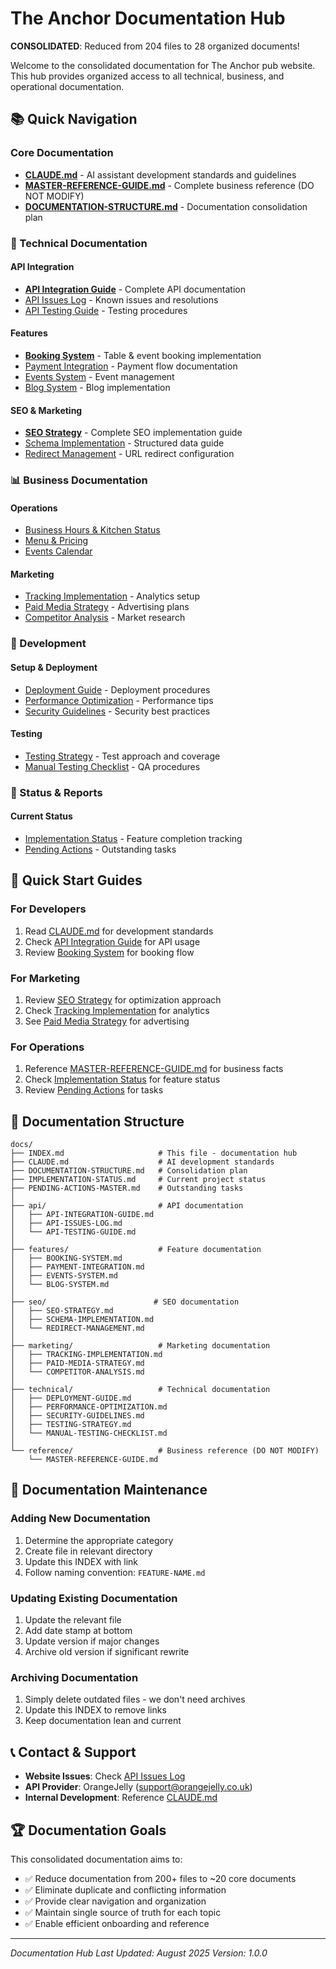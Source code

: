 # The Anchor Documentation Hub

**CONSOLIDATED**: Reduced from 204 files to 28 organized documents!

Welcome to the consolidated documentation for The Anchor pub website. This hub provides organized access to all technical, business, and operational documentation.

## 📚 Quick Navigation

### Core Documentation
- [**CLAUDE.md**](./CLAUDE.md) - AI assistant development standards and guidelines
- [**MASTER-REFERENCE-GUIDE.md**](./reference/MASTER-REFERENCE-GUIDE.md) - Complete business reference (DO NOT MODIFY)
- [**DOCUMENTATION-STRUCTURE.md**](./DOCUMENTATION-STRUCTURE.md) - Documentation consolidation plan

### 🔧 Technical Documentation

#### API Integration
- [**API Integration Guide**](./api/API-INTEGRATION-GUIDE.md) - Complete API documentation
- [API Issues Log](./api/API-ISSUES-LOG.md) - Known issues and resolutions
- [API Testing Guide](./api/API-TESTING-GUIDE.md) - Testing procedures

#### Features
- [**Booking System**](./features/BOOKING-SYSTEM.md) - Table & event booking implementation
- [Payment Integration](./features/PAYMENT-INTEGRATION.md) - Payment flow documentation
- [Events System](./features/EVENTS-SYSTEM.md) - Event management
- [Blog System](./features/BLOG-SYSTEM.md) - Blog implementation

#### SEO & Marketing
- [**SEO Strategy**](./seo/SEO-STRATEGY.md) - Complete SEO implementation guide
- [Schema Implementation](./seo/SCHEMA-IMPLEMENTATION.md) - Structured data guide
- [Redirect Management](./seo/REDIRECT-MANAGEMENT.md) - URL redirect configuration

### 📊 Business Documentation

#### Operations
- [Business Hours & Kitchen Status](./reference/MASTER-REFERENCE-GUIDE.md#hours)
- [Menu & Pricing](./reference/MASTER-REFERENCE-GUIDE.md#menu)
- [Events Calendar](./reference/MASTER-REFERENCE-GUIDE.md#events)

#### Marketing
- [Tracking Implementation](./marketing/TRACKING-IMPLEMENTATION.md) - Analytics setup
- [Paid Media Strategy](./marketing/PAID-MEDIA-STRATEGY.md) - Advertising plans
- [Competitor Analysis](./marketing/COMPETITOR-ANALYSIS.md) - Market research

### 🚀 Development

#### Setup & Deployment
- [Deployment Guide](./technical/DEPLOYMENT-GUIDE.md) - Deployment procedures
- [Performance Optimization](./technical/PERFORMANCE-OPTIMIZATION.md) - Performance tips
- [Security Guidelines](./technical/SECURITY-GUIDELINES.md) - Security best practices

#### Testing
- [Testing Strategy](./technical/TESTING-STRATEGY.md) - Test approach and coverage
- [Manual Testing Checklist](./technical/MANUAL-TESTING-CHECKLIST.md) - QA procedures

### 📝 Status & Reports

#### Current Status
- [Implementation Status](./IMPLEMENTATION-STATUS.md) - Feature completion tracking
- [Pending Actions](./PENDING-ACTIONS-MASTER.md) - Outstanding tasks

## 🎯 Quick Start Guides

### For Developers
1. Read [CLAUDE.md](./CLAUDE.md) for development standards
2. Check [API Integration Guide](./api/API-INTEGRATION-GUIDE.md) for API usage
3. Review [Booking System](./features/BOOKING-SYSTEM.md) for booking flow

### For Marketing
1. Review [SEO Strategy](./seo/SEO-STRATEGY.md) for optimization approach
2. Check [Tracking Implementation](./marketing/TRACKING-IMPLEMENTATION.md) for analytics
3. See [Paid Media Strategy](./marketing/PAID-MEDIA-STRATEGY.md) for advertising

### For Operations
1. Reference [MASTER-REFERENCE-GUIDE.md](./reference/MASTER-REFERENCE-GUIDE.md) for business facts
2. Check [Implementation Status](./IMPLEMENTATION-STATUS.md) for feature status
3. Review [Pending Actions](./PENDING-ACTIONS-MASTER.md) for tasks

## 📂 Documentation Structure

```
docs/
├── INDEX.md                     # This file - documentation hub
├── CLAUDE.md                    # AI development standards
├── DOCUMENTATION-STRUCTURE.md   # Consolidation plan
├── IMPLEMENTATION-STATUS.md     # Current project status
├── PENDING-ACTIONS-MASTER.md    # Outstanding tasks
│
├── api/                         # API documentation
│   ├── API-INTEGRATION-GUIDE.md
│   ├── API-ISSUES-LOG.md
│   └── API-TESTING-GUIDE.md
│
├── features/                    # Feature documentation
│   ├── BOOKING-SYSTEM.md
│   ├── PAYMENT-INTEGRATION.md
│   ├── EVENTS-SYSTEM.md
│   └── BLOG-SYSTEM.md
│
├── seo/                        # SEO documentation
│   ├── SEO-STRATEGY.md
│   ├── SCHEMA-IMPLEMENTATION.md
│   └── REDIRECT-MANAGEMENT.md
│
├── marketing/                   # Marketing documentation
│   ├── TRACKING-IMPLEMENTATION.md
│   ├── PAID-MEDIA-STRATEGY.md
│   └── COMPETITOR-ANALYSIS.md
│
├── technical/                   # Technical documentation
│   ├── DEPLOYMENT-GUIDE.md
│   ├── PERFORMANCE-OPTIMIZATION.md
│   ├── SECURITY-GUIDELINES.md
│   ├── TESTING-STRATEGY.md
│   └── MANUAL-TESTING-CHECKLIST.md
│
└── reference/                   # Business reference (DO NOT MODIFY)
    └── MASTER-REFERENCE-GUIDE.md
```

## 🔄 Documentation Maintenance

### Adding New Documentation
1. Determine the appropriate category
2. Create file in relevant directory
3. Update this INDEX with link
4. Follow naming convention: `FEATURE-NAME.md`

### Updating Existing Documentation
1. Update the relevant file
2. Add date stamp at bottom
3. Update version if major changes
4. Archive old version if significant rewrite

### Archiving Documentation
1. Simply delete outdated files - we don't need archives
2. Update this INDEX to remove links
3. Keep documentation lean and current

## 📞 Contact & Support

- **Website Issues**: Check [API Issues Log](./api/API-ISSUES-LOG.md)
- **API Provider**: OrangeJelly (support@orangejelly.co.uk)
- **Internal Development**: Reference [CLAUDE.md](./CLAUDE.md)

## 🏆 Documentation Goals

This consolidated documentation aims to:
- ✅ Reduce documentation from 200+ files to ~20 core documents
- ✅ Eliminate duplicate and conflicting information
- ✅ Provide clear navigation and organization
- ✅ Maintain single source of truth for each topic
- ✅ Enable efficient onboarding and reference

---

*Documentation Hub Last Updated: August 2025*
*Version: 1.0.0*